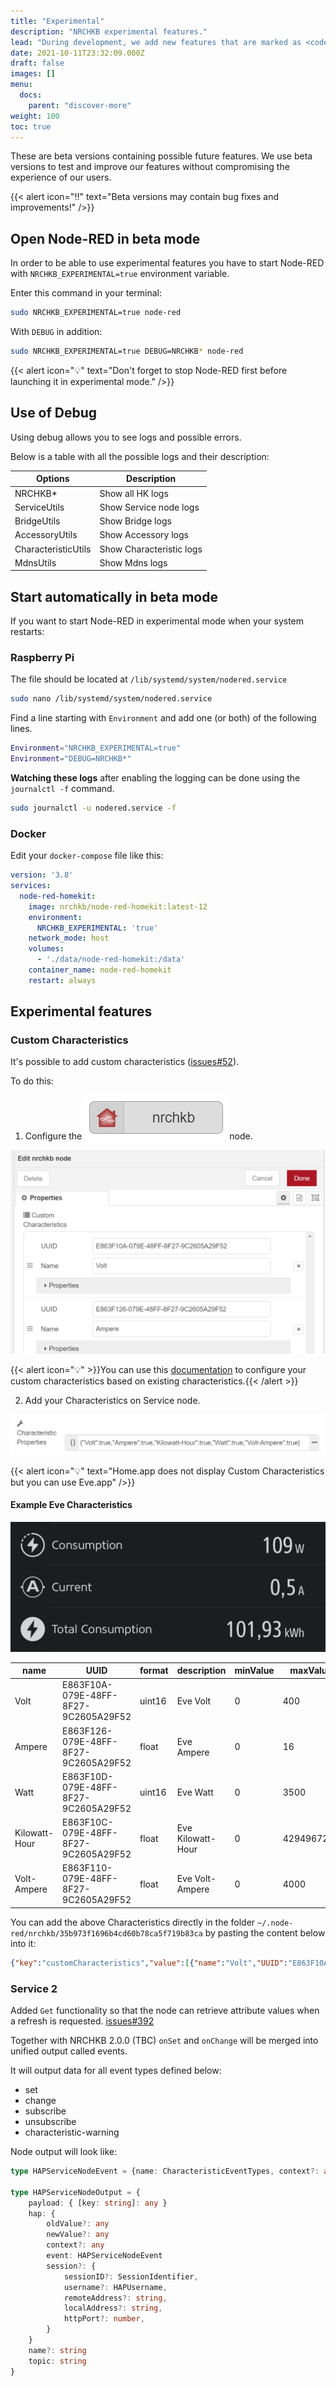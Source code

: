 ```yaml
---
title: "Experimental"
description: "NRCHKB experimental features."
lead: "During development, we add new features that are marked as <code>experimental</code>."
date: 2021-10-11T23:32:09.000Z
draft: false
images: []
menu:
  docs:
    parent: "discover-more"
weight: 100
toc: true
---
```


These are beta versions containing possible future features.
We use beta versions to test and improve our features without compromising the experience of our users.

{{< alert icon="‼️" text="Beta versions may contain bug fixes and improvements!" />}}

## Open Node-RED in beta mode

In order to be able to use experimental features you have to start Node-RED with `NRCHKB_EXPERIMENTAL=true` environment variable.

Enter this command in your terminal:

```bash
sudo NRCHKB_EXPERIMENTAL=true node-red
```

With `DEBUG` in addition:

```bash
sudo NRCHKB_EXPERIMENTAL=true DEBUG=NRCHKB* node-red
```

{{< alert icon="💡" text="Don't forget to stop Node-RED first before launching it in experimental mode." />}}


## Use of Debug

Using debug allows you to see logs and possible errors.

Below is a table with all the possible logs and their description:

| Options | Description |
|---|---|
| NRCHKB* | Show all HK logs |
| ServiceUtils | Show Service node logs |
| BridgeUtils | Show Bridge logs |
| AccessoryUtils | Show Accessory logs |
| CharacteristicUtils | Show Characteristic logs |
| MdnsUtils | Show Mdns logs |

## Start automatically in beta mode

If you want to start Node-RED in experimental mode when your system restarts:

### Raspberry Pi

The file should be located at `/lib/systemd/system/nodered.service`

```bash
sudo nano /lib/systemd/system/nodered.service
```

Find a line starting with `Environment` and add one (or both) of the following lines.

```bash
Environment="NRCHKB_EXPERIMENTAL=true"
Environment="DEBUG=NRCHKB*"
```

**Watching these logs** after enabling the logging can be done using the `journalctl -f` command.

```bash
sudo journalctl -u nodered.service -f
```

### Docker

Edit your `docker-compose` file like this:

```yaml
version: '3.8'
services:
  node-red-homekit:
    image: nrchkb/node-red-homekit:latest-12
    environment:
      NRCHKB_EXPERIMENTAL: 'true'
    network_mode: host
    volumes:
      - './data/node-red-homekit:/data'
    container_name: node-red-homekit
    restart: always
```

## Experimental features

### Custom Characteristics

It's possible to add custom characteristics ([issues#52](https://github.com/NRCHKB/node-red-contrib-homekit-bridged/issues/52)).

To do this:

1. Configure the ![nrchkb node](nrchkb-node.png)node.

![Custom Characteristics editor](custom-characteristics-nrchkb-node.png)

{{< alert icon="💡" >}}You can use this [documentation](https://gist.github.com/simont77/3f4d4330fa55b83f8ca96388d9004e7d) to configure your custom characteristics based on existing characteristics.{{< /alert >}}

2. Add your Characteristics on Service node.

![Service node Custom Characteristics](custom-characteristics-service-node.png)

{{< alert icon="💡" text="Home.app does not display Custom Characteristics but you can use Eve.app" />}}

#### Example Eve Characteristics

![Custom Characteristics Eve.app](custom-characteristics-eve-app.jpeg)

| name          | UUID                                 | format | description       | minValue | maxValue   | minStep |
| ------------- | ------------------------------------ | ------ | ----------------- | -------- | ---------- | ------- |
| Volt          | E863F10A-079E-48FF-8F27-9C2605A29F52 | uint16 | Eve Volt          | 0        | 400        | 3       |
| Ampere        | E863F126-079E-48FF-8F27-9C2605A29F52 | float  | Eve Ampere        | 0        | 16         | 0.01    |
| Watt          | E863F10D-079E-48FF-8F27-9C2605A29F52 | uint16 | Eve Watt          | 0        | 3500       |         |
| Kilowatt-Hour | E863F10C-079E-48FF-8F27-9C2605A29F52 | float  | Eve Kilowatt-Hour | 0        | 4294967295 | 0.01    |
| Volt-Ampere   | E863F110-079E-48FF-8F27-9C2605A29F52 | float  | Eve Volt-Ampere   | 0        | 4000       | 0.01    |

You can add the above Characteristics directly in the folder `~/.node-red/nrchkb/35b973f1696b4cd60b78ca5f719b83ca` by pasting the content below into it:

```json
{"key":"customCharacteristics","value":[{"name":"Volt","UUID":"E863F10A-079E-48FF-8F27-9C2605A29F52","format":"uint16","unit":"","perms":["pr","pw","ev","tw","wr"],"ev":"true","description":"Eve Volt","minValue":"0","maxValue":"400","minStep":"3","maxLen":"","maxDataLen":"","validValues":"","adminOnlyAccess":["0","1","2"]},{"name":"Ampere","UUID":"E863F126-079E-48FF-8F27-9C2605A29F52","format":"float","unit":"","perms":["pr","pw","ev","tw","wr"],"ev":"true","description":"Eve Ampere","minValue":"0","maxValue":"16","minStep":"0.01","maxLen":"","maxDataLen":"","validValues":"","adminOnlyAccess":["0","1","2"]},{"name":"Watt","UUID":"E863F10D-079E-48FF-8F27-9C2605A29F52","format":"uint16","unit":"","perms":["pr","pw","ev","tw","wr"],"ev":"true","description":"Eve Watt","minValue":"0","maxValue":"3500","minStep":"","maxLen":"","maxDataLen":"","validValues":"","adminOnlyAccess":["0","1","2"]},{"name":"Kilowatt-Hour","UUID":"E863F10C-079E-48FF-8F27-9C2605A29F52","format":"float","unit":"","perms":["pr","pw","ev","tw","wr"],"ev":"true","description":"Eve Kilowatt-Hour","minValue":"0","maxValue":"4294967295","minStep":"0.01","maxLen":"","maxDataLen":"","validValues":"","adminOnlyAccess":["0","1","2"]},{"name":"Volt-Ampere","UUID":"E863F110-079E-48FF-8F27-9C2605A29F52","format":"float","unit":"","perms":["pr","pw","ev","tw","wr"],"ev":"true","description":"Eve Volt-Ampere","minValue":"0","maxValue":"4000","minStep":"0.01","maxLen":"","maxDataLen":"","validValues":"","adminOnlyAccess":["0","1","2"]}]}
```

### Service 2

Added `Get` functionality so that the node can retrieve attribute values when a refresh is requested. [issues#392](https://github.com/NRCHKB/node-red-contrib-homekit-bridged/issues/392)

Together with NRCHKB 2.0.0 (TBC) `onSet` and `onChange` will be merged into unified output called events.

It will output data for all event types defined below:

- set
- change
- subscribe
- unsubscribe
- characteristic-warning

Node output will look like:

```ts
type HAPServiceNodeEvent = {name: CharacteristicEventTypes, context?: any}

type HAPServiceNodeOutput = {
    payload: { [key: string]: any }
    hap: {
        oldValue?: any
        newValue?: any
        context?: any
        event: HAPServiceNodeEvent
        session?: {
            sessionID?: SessionIdentifier,
            username?: HAPUsername,
            remoteAddress?: string,
            localAddress?: string,
            httpPort?: number,
        }
    }
    name?: string
    topic: string
}
```